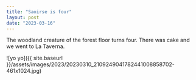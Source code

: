 ```yaml
---
title: "Saoirse is four"
layout: post
date: "2023-03-16"
---
```


The woodland creature of the forest floor turns four. There was cake and we went to La Taverna.

![yo yo]({{ site.baseurl }}/assets/images/2023/20230310_2109249041782441008858702-461x1024.jpg)
